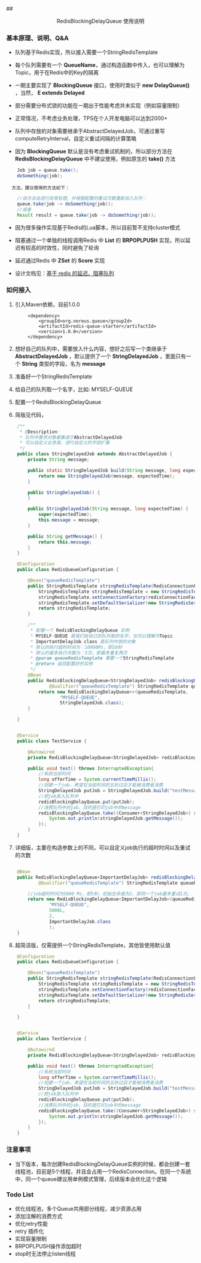 ##<center> RedisBlockingDelayQueue 使用说明 </center>


### 基本原理、说明、Q&A
* 队列基于Redis实现，所以接入需要一个StringRedisTemplate

* 每个队列需要有一个 **QueueName**，通过构造函数中传入，也可以理解为Topic，用于在Redis中的Key的隔离

* 一期主要实现了 **BlockingQueue<E>** 接口，使用时类似于 **new DelayQueue<E>()** ，当然， **E extends Delayed**

* 部分需要分布式锁的功能在一期出于性能考虑并未实现（例如容量限制）

* 正常情况，不考虑业务处理，TPS在个人开发电脑可以达到2000+

* 队列中存放的对象需要继承于AbstractDelayedJob，可通过重写computeRetryInterval，自定义重试间隔的计算策略

* 因为 **BlockingQueue** 默认是没有考虑重试机制的，所以部分方法在 **RedisBlockingDelayQueue** 中不建议使用，例如原生的 **take()** 方法

``` java
    Job job = queue.take();
    doSomething(job);
```
      方法，建议使用的方法如下：
``` java
    //该方法会进行异常处理，并根据配置的重试次数重新加入队列：
    queue.take(job -> doSomething(job));
    //或者
    Result result = queue.take(job -> doSomething(job));
```

* 因为很多操作实现基于Redis的Lua脚本，所以目前暂不支持cluster模式

* 阻塞通过一个单独的线程调用Redis 中 **List** 的 **BRPOPLPUSH** 实现，所以延迟有较高的时效性，同时避免了轮询

* 延迟通过Redis 中 **ZSet** 的 **Score** 实现

* 设计文档见：[基于 redis 的延迟、阻塞队列](https://nereus-east.github.io/2020/04/05/ji-yu-redis-de-yan-chi-zu-sai-dui-lie/)

### 如何接入
1. 引入Maven依赖，目前1.0.0

```
        <dependency>
            <groupId>org.nereus.queue</groupId>
            <artifactId>redis-queue-starter</artifactId>
            <version>1.0.0</version>
        </dependency>
```

2. 想好自己的队列中，需要放入什么内容，想好之后写一个类继承于 **AbstractDelayedJob** ，默认提供了一个 **StringDelayedJob** ，里面只有一个 **String** 类型的字段，名为 **message**

3. 准备好一个StringRedisTemplate

4. 给自己的队列取一个名字，比如: MYSELF-QUEUE

5. 配置一个RedisBlockingDelayQueue

6. 简版见代码，

``` java
    /**
     * @Description:
     * 队列中要求对象都集成于AbstractDelayedJob
     * 可以自定义业务类，进行自定义的字段扩展
     */
    public class StringDelayedJob extends AbstractDelayedJob {
        private String message;

        public static StringDelayedJob build(String message, long expectedTime) {
            return new StringDelayedJob(message, expectedTime);
        }

        public StringDelayedJob() {
        }

        public StringDelayedJob(String message, long expectedTime) {
            super(expectedTime);
            this.message = message;
        }

        public String getMessage() {
            return this.message;
        }
    }
```

``` java
    @Configuration
    public class RedisQueueConfiguration {

        @Bean("queueRedisTemplate")
        public StringRedisTemplate stringRedisTemplate(RedisConnectionFactory redisConnectionFactory){
            StringRedisTemplate stringRedisTemplate = new StringRedisTemplate();
            stringRedisTemplate.setConnectionFactory(redisConnectionFactory);
            stringRedisTemplate.setDefaultSerializer(new StringRedisSerializer());
            return stringRedisTemplate;
        }

        /**
         * 配置一个 RedisBlockingDelayQueue 实例
         * MYSELF-QUEUE 是我们给自己的队列取的名字，也可以理解为Topic
         * ImportantDelayJob.class 是队列中放的对象
         * 默认的执行超时时间为：10000Ms，即10秒
         * 默认的最多执行次数为：3次，即最多重复两次
         * @param queueRedisTemplate 需要一个StringRedisTemplate
         * @return 返回配置好的实例
         */
        @Bean
        public RedisBlockingDelayQueue<StringDelayedJob> redisBlockingDelayQueue(
                @Qualifier("queueRedisTemplate") StringRedisTemplate queueRedisTemplate) {
            return new RedisBlockingDelayQueue<>(queueRedisTemplate,
                    "MYSELF-QUEUE",
                    StringDelayedJob.class);
        }

    }
```

``` java

    @Service
    public class TestService {

        @Autowired
        private RedisBlockingDelayQueue<StringDelayedJob> redisBlockingDelayQueue;

        public void test() throws InterruptedException{
            //系统当前时间
            long offerTime = System.currentTimeMillis();
            //创建一个job，希望在当前时间的五秒过后才能被消费者消费
            StringDelayedJob putJob = StringDelayedJob.build("testMessage", offerTime + 5000);
            //把job放入队列中
            redisBlockingDelayQueue.put(putJob);
            //消费队列中的job，目的是打印job中的message
            redisBlockingDelayQueue.take((Consumer<StringDelayedJob>) stringDelayedJob -> {
                System.out.println(stringDelayedJob.getMessage());
            });
        }
    }
```

7. 详细版，主要在构造参数上的不同，可以自定义job执行的超时时间以及重试的次数
``` java

    @Bean
    public RedisBlockingDelayQueue<ImportantDelayJob> redisBlockingDelayQueue(
            @Qualifier("queueRedisTemplate") StringRedisTemplate queueRedisTemplate) {

        //job超时时间为5000 Ms，即5秒，初始生命值为2，即同一个job最多重试1次。
        return new RedisBlockingDelayQueue<ImportantDelayJob>(queueRedisTemplate,
                "MYSELF-QUEUE",
                5000L,
                2,
                ImportantDelayJob.class
                );
    }

```

8. 超简洁版，仅需提供一个StringRedisTemplate，其他皆使用默认值

``` java
    @Configuration
    public class RedisQueueConfiguration {

        @Bean("queueRedisTemplate")
        public StringRedisTemplate stringRedisTemplate(RedisConnectionFactory redisConnectionFactory){
            StringRedisTemplate stringRedisTemplate = new StringRedisTemplate();
            stringRedisTemplate.setConnectionFactory(redisConnectionFactory);
            stringRedisTemplate.setDefaultSerializer(new StringRedisSerializer());
            return stringRedisTemplate;
        }

    }
```

``` java

    @Service
    public class TestService {

        @Autowired
        private RedisBlockingDelayQueue<StringDelayedJob> redisBlockingDelayQueue;

        public void test() throws InterruptedException{
            //系统当前时间
            long offerTime = System.currentTimeMillis();
            //创建一个job，希望在当前时间的五秒过后才能被消费者消费
            StringDelayedJob putJob = StringDelayedJob.build("testMessage", offerTime + 5000);
            //把job放入队列中
            redisBlockingDelayQueue.put(putJob);
            //消费队列中的job，目的是打印job中的message
            redisBlockingDelayQueue.take((Consumer<StringDelayedJob>) stringDelayedJob -> {
                System.out.println(stringDelayedJob.getMessage());
            });
        }
    }
```

### 注意事项
* 当下版本，每次创建RedisBlockingDelayQueue实例的时候，都会创建一套线程池，目前是5个线程，并且会占用一个RedisConnection。在同一个系统中，同一个queue建议用单例模式管理，后续版本会优化这个逻辑

### Todo List
* 优化线程池，多个Queue共用部分线程，减少资源占用
* 添加注解的消费方式
* 优化retry性能
* retry 插件化
* 实现容量限制
* BRPOPLPUSH操作添加超时
* stop时无法停止listen线程
